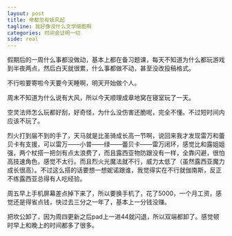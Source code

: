 ```yaml
---
layout: post
title: 帝都忽有妖风起
tagline: 我好像没什么文学细胞啊
categories: 时间会证明一切
side: real
---
```


假期后的一周什么事都没做动，基本上都在备习题课，每天不知道为什么都玩游戏到半夜两点，然后白天就很累，什么事都做不动，甚至没改投稿格式。

不行啦要寄啦今天要今天睡啊，明天开始做个人。

周末不知道为什么说有大风，所以今天顺理成章地窝在寝室玩了一天。

空灵法师怎么玩都好刮，好奇怪，为什么没伤害还脆呢，完全不懂。不过短时间内应该不玩了。

烈火打到届不到的手了，天马就是比圣骑成长高一节啊，说回来我才发现雷万和蕾贝卡有支援，可以雷万——小普——绿——蕾贝卡——雷万闭环，感觉比和露姐姐强，两个杖搭一把剑有点太浪费了，而且露西亚物防跟没有一样，全靠闪避，很怕高技速角色，感觉不太行。而且烈火光魔法就不行，威力太低了（虽然露西亚魔力成长很高）。不过这么搭的话要想一想妮诺跟谁，我觉得实在不行就伽南斯，反正不练露西亚总得有人吃经验。

周五早上手机屏幕差点掉下来了，所以要换手机了，花了5000，一个月工资，感觉还是得省点钱，快过去三分之一年了，基本上一分钱没赚。

把坎公卸了，因为周四更新之后pad上一进44就闪退，所以双端都卸了。感觉顿时早上和晚上的时间都多了很多。

